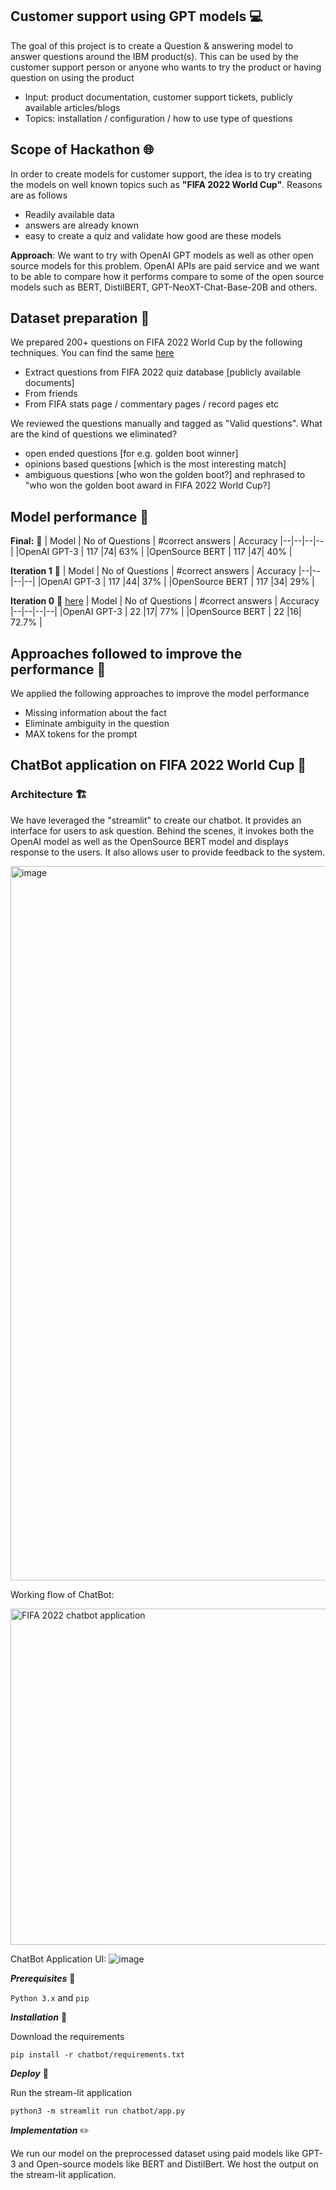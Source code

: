 ## Customer support using GPT models 💻

The goal of this project is to create a Question & answering model to answer questions around the IBM product(s). This can be used by the customer support person or anyone who wants to try the product or having question on using the product

 - Input: product documentation, customer support tickets, publicly available articles/blogs
 - Topics: installation / configuration / how to use type of questions 

## Scope of Hackathon 🌐

In order to create models for customer support, the idea is to try creating the models on well known topics such as **"FIFA 2022 World Cup"**. Reasons are as follows 

 - Readily available data 
 - answers are already known 
 - easy to create a quiz and validate how good are these models 

**Approach**: We want to try with OpenAI GPT models as well as other open source models for this problem. OpenAI APIs are paid service and we want to be able to compare how it performs compare to some of the open source models such as BERT, DistilBERT, GPT-NeoXT-Chat-Base-20B and others. 

## Dataset preparation 📓

We prepared 200+ questions on FIFA 2022 World Cup by the following techniques. You can find the same [here](https://github.ibm.com/Code-Your-Skills/customer-support-using-gpt/blob/main/open_ai/v1/prepare_data/FIFA_2022_Questions_v2.xlsx)

 - Extract questions from FIFA 2022 quiz database [publicly available documents] 
 - From friends 
 - From FIFA stats page / commentary pages / record pages etc 

We reviewed the questions manually and tagged as "Valid questions". What are the kind of questions we eliminated?

 - open ended questions [for e.g. golden boot winner]  
 - opinions based questions [which is the most interesting match] 
 - ambiguous questions [who won the golden boot?] and rephrased to "who won the golden boot award in FIFA 2022 World Cup?] 

## Model performance 🐎

**Final:** 🥇
| Model | No of Questions | #correct answers | Accuracy
|--|--|--|--|
|OpenAI GPT-3 | 117 |74| 63% |
|OpenSource BERT | 117 |47| 40% |

**Iteration 1** 🥈
| Model | No of Questions | #correct answers | Accuracy
|--|--|--|--|
|OpenAI GPT-3 | 117 |44| 37% |
|OpenSource BERT | 117 |34| 29% |

**Iteration 0** 🥉
[here](https://github.ibm.com/Code-Your-Skills/customer-support-using-gpt/blob/main/data/FIFA_2022_Questions_%2322.xlsx)
| Model | No of Questions | #correct answers | Accuracy
|--|--|--|--|
|OpenAI GPT-3 | 22 |17| 77% |
|OpenSource BERT | 22 |16| 72.7% |

## Approaches followed to improve the performance 📶

We applied the following approaches to improve the model performance 

 - Missing information about the fact 
 - Eliminate ambiguity in the question 
 - MAX tokens for the prompt 

## ChatBot application on FIFA 2022 World Cup 🤖

### Architecture 🏗️
We have leveraged the "streamlit" to create our chatbot. It provides an interface for users to ask question. Behind the scenes, it invokes both the OpenAI model as well as the OpenSource BERT model and displays response to the users. It also allows user to provide feedback to the system. 

<img width="1143" alt="image" src="https://media.github.ibm.com/user/401881/files/cae7b9c9-376c-47e2-9c82-e86e80bb4fd1">

Working flow of ChatBot:

<img width="538" alt="FIFA 2022 chatbot application" src="https://media.github.ibm.com/user/20189/files/de1d8d3a-289e-43b7-bc6b-0dc7937f1ddd">

ChatBot Application UI:
![image](https://media.github.ibm.com/user/401881/files/d84ec39f-8780-468a-8e76-60826232e202)

***Prerequisites*** 🧰

`Python 3.x` and  `pip`

***Installation*** 🔧

Download the requirements
```
pip install -r chatbot/requirements.txt
```

***Deploy*** 🚀

Run the stream-lit application
```
python3 -m streamlit run chatbot/app.py
```

***Implementation*** :pencil2:

We run our model on the preprocessed dataset using paid models like GPT-3 and Open-source models like BERT and DistilBert. We host the output on the stream-lit application.
